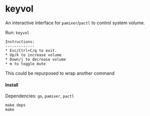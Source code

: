 # keyvol

An interactive interface for `pamixer`/`pactl` to control system volume.

Run: `keyvol`

```
Instructions:
-------------
* Esc/Ctrl+C/q to exit.
* Up/k to increase volume
* Down/j to decrease volume
* m to toggle mute
```

This could be repurposed to wrap another command 

#### Install

Dependencies: `go`, `pamixer`, `pactl`

```
make deps
make
```
